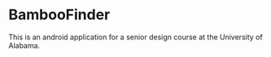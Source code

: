# BambooFinder

This is an android application for a senior design course at the University of Alabama.
 
